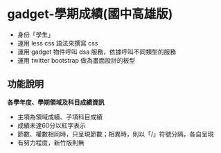 gadget-學期成績(國中高雄版)
==========================

* 身份「學生」
* 運用 less css 語法來撰寫 css
* 運用 gadget 物件呼叫 dsa 服務，依據呼叫不同類型的服務
* 運用 twitter bootstrap 做為畫面設計的板型


功能說明
-------
**各學年度、學期領域及科目成績資訊**

* 主項為領域成績、子項科目成績
* 成績未達60分以紅字表示
* 節數、權數相同時，只呈現節數；相異時，則以「/」符號分隔，各自呈現
* 有努力程度，新竹版則無